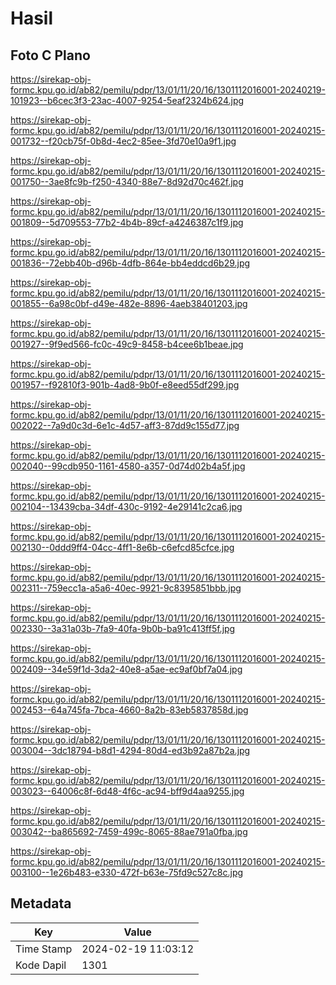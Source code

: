 # Hasil

## Foto C Plano

https://sirekap-obj-formc.kpu.go.id/ab82/pemilu/pdpr/13/01/11/20/16/1301112016001-20240219-101923--b6cec3f3-23ac-4007-9254-5eaf2324b624.jpg

https://sirekap-obj-formc.kpu.go.id/ab82/pemilu/pdpr/13/01/11/20/16/1301112016001-20240215-001732--f20cb75f-0b8d-4ec2-85ee-3fd70e10a9f1.jpg

https://sirekap-obj-formc.kpu.go.id/ab82/pemilu/pdpr/13/01/11/20/16/1301112016001-20240215-001750--3ae8fc9b-f250-4340-88e7-8d92d70c462f.jpg

https://sirekap-obj-formc.kpu.go.id/ab82/pemilu/pdpr/13/01/11/20/16/1301112016001-20240215-001809--5d709553-77b2-4b4b-89cf-a4246387c1f9.jpg

https://sirekap-obj-formc.kpu.go.id/ab82/pemilu/pdpr/13/01/11/20/16/1301112016001-20240215-001836--72ebb40b-d96b-4dfb-864e-bb4eddcd6b29.jpg

https://sirekap-obj-formc.kpu.go.id/ab82/pemilu/pdpr/13/01/11/20/16/1301112016001-20240215-001855--6a98c0bf-d49e-482e-8896-4aeb38401203.jpg

https://sirekap-obj-formc.kpu.go.id/ab82/pemilu/pdpr/13/01/11/20/16/1301112016001-20240215-001927--9f9ed566-fc0c-49c9-8458-b4cee6b1beae.jpg

https://sirekap-obj-formc.kpu.go.id/ab82/pemilu/pdpr/13/01/11/20/16/1301112016001-20240215-001957--f92810f3-901b-4ad8-9b0f-e8eed55df299.jpg

https://sirekap-obj-formc.kpu.go.id/ab82/pemilu/pdpr/13/01/11/20/16/1301112016001-20240215-002022--7a9d0c3d-6e1c-4d57-aff3-87dd9c155d77.jpg

https://sirekap-obj-formc.kpu.go.id/ab82/pemilu/pdpr/13/01/11/20/16/1301112016001-20240215-002040--99cdb950-1161-4580-a357-0d74d02b4a5f.jpg

https://sirekap-obj-formc.kpu.go.id/ab82/pemilu/pdpr/13/01/11/20/16/1301112016001-20240215-002104--13439cba-34df-430c-9192-4e29141c2ca6.jpg

https://sirekap-obj-formc.kpu.go.id/ab82/pemilu/pdpr/13/01/11/20/16/1301112016001-20240215-002130--0ddd9ff4-04cc-4ff1-8e6b-c6efcd85cfce.jpg

https://sirekap-obj-formc.kpu.go.id/ab82/pemilu/pdpr/13/01/11/20/16/1301112016001-20240215-002311--759ecc1a-a5a6-40ec-9921-9c8395851bbb.jpg

https://sirekap-obj-formc.kpu.go.id/ab82/pemilu/pdpr/13/01/11/20/16/1301112016001-20240215-002330--3a31a03b-7fa9-40fa-9b0b-ba91c413ff5f.jpg

https://sirekap-obj-formc.kpu.go.id/ab82/pemilu/pdpr/13/01/11/20/16/1301112016001-20240215-002409--34e59f1d-3da2-40e8-a5ae-ec9af0bf7a04.jpg

https://sirekap-obj-formc.kpu.go.id/ab82/pemilu/pdpr/13/01/11/20/16/1301112016001-20240215-002453--64a745fa-7bca-4660-8a2b-83eb5837858d.jpg

https://sirekap-obj-formc.kpu.go.id/ab82/pemilu/pdpr/13/01/11/20/16/1301112016001-20240215-003004--3dc18794-b8d1-4294-80d4-ed3b92a87b2a.jpg

https://sirekap-obj-formc.kpu.go.id/ab82/pemilu/pdpr/13/01/11/20/16/1301112016001-20240215-003023--64006c8f-6d48-4f6c-ac94-bff9d4aa9255.jpg

https://sirekap-obj-formc.kpu.go.id/ab82/pemilu/pdpr/13/01/11/20/16/1301112016001-20240215-003042--ba865692-7459-499c-8065-88ae791a0fba.jpg

https://sirekap-obj-formc.kpu.go.id/ab82/pemilu/pdpr/13/01/11/20/16/1301112016001-20240215-003100--1e26b483-e330-472f-b63e-75fd9c527c8c.jpg


## Metadata

| Key        | Value               |
| ---------- | ------------------- |
| Time Stamp | 2024-02-19 11:03:12 |
| Kode Dapil | 1301                |



